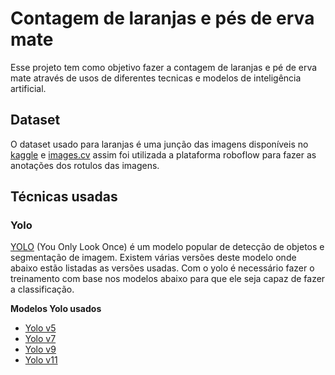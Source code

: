 # Contagem  de laranjas e pés de erva mate

Esse projeto tem como objetivo fazer a contagem de laranjas e pé de erva mate através de usos de diferentes tecnicas e modelos de inteligência artificial.

## Dataset
O dataset usado para laranjas é uma junção das imagens disponíveis no [kaggle](https://www.kaggle.com/datasets/balraj98/apple2orange-dataset) e [images.cv](https://images.cv/download/orange/1366) assim foi utilizada a plataforma roboflow para fazer as anotações dos rotulos das imagens.

## Técnicas usadas

### Yolo

[YOLO](https://docs.ultralytics.com/#yolo-a-brief-history) (You Only Look Once) é um modelo popular de detecção de objetos e segmentação de imagem. Existem várias versões deste modelo onde abaixo estão listadas as versões usadas.
Com o yolo é necessário fazer o treinamento com base nos modelos abaixo para que ele seja capaz de fazer a classificação.

**Modelos Yolo usados**

- [Yolo v5](https://docs.ultralytics.com/models/yolov5/)
- [Yolo v7](https://docs.ultralytics.com/models/yolov7/)
- [Yolo v9](https://docs.ultralytics.com/models/yolov9/)
- [Yolo v11](https://docs.ultralytics.com/models/yolo11/)